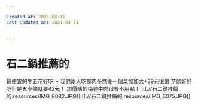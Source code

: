 ```yaml
---

Created at: 2021-04-11
Last updated at: 2021-04-11


---
```


# 石二鍋推薦的


最便宜的牛五花好吃～
我們兩人吃都肉多然後一個菜盤加大+39元很讚
芋頭好好吃但是五小條就要42元！
加價購的梅花牛肉很普不用點！
![[.//石二鍋推薦的.resources/IMG_6082.JPG]]![[.//石二鍋推薦的.resources/IMG_6075.JPG]]

